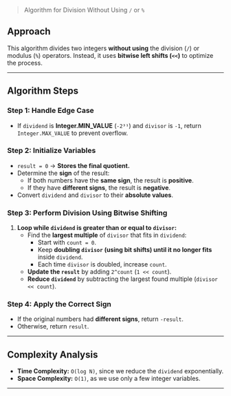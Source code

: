 > Algorithm for Division Without Using `/` or `%`

## **Approach**
This algorithm divides two integers **without using** the division (`/`) or modulus (`%`) operators. Instead, it uses **bitwise left shifts (`<<`)** to optimize the process.

---

## **Algorithm Steps**

### **Step 1: Handle Edge Case**
- If `dividend` is **Integer.MIN_VALUE** (`-2³¹`) and `divisor` is `-1`, return `Integer.MAX_VALUE` to prevent overflow.

### **Step 2: Initialize Variables**
- `result = 0` → **Stores the final quotient.**
- Determine the **sign** of the result:
  - If both numbers have the **same sign**, the result is **positive**.
  - If they have **different signs**, the result is **negative**.
- Convert `dividend` and `divisor` to their **absolute values**.

### **Step 3: Perform Division Using Bitwise Shifting**
1. **Loop while `dividend` is greater than or equal to `divisor`:**
   - Find the **largest multiple** of `divisor` that fits in `dividend`:
     - Start with `count = 0`.
     - Keep **doubling `divisor` (using bit shifts) until it no longer fits** inside `dividend`.
     - Each time `divisor` is doubled, increase `count`.
   - **Update the `result`** by adding `2^count` (`1 << count`).
   - **Reduce `dividend`** by subtracting the largest found multiple (`divisor << count`).

### **Step 4: Apply the Correct Sign**
- If the original numbers had **different signs**, return `-result`.
- Otherwise, return `result`.

---

## **Complexity Analysis**
- **Time Complexity:** `O(log N)`, since we reduce the `dividend` exponentially.
- **Space Complexity:** `O(1)`, as we use only a few integer variables.

---
